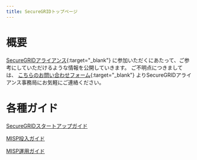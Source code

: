 ```yaml
---
title: SecureGRIDトップページ
---
```



# 概要

[SecureGRIDアライアンス](https://www.lac.co.jp/security/securegrid.html){:target="_blank"}
に参加いただくにあたって、ご参考にしていただけるような情報を公開していきます。
ご不明点につきましては、
[こちらのお問い合わせフォーム](https://krs.bz/lac/m/securegrid?_ga=2.137599600.1173151998.1640651755-16565361.1638256099&_fsi=8H1ssyw9){:target="_blank"}
よりSecureGRIDアライアンス事務局にお気軽にご連絡ください。


# 各種ガイド

[SecureGRIDスタートアップガイド](/guide/startup.md)

[MISP投入ガイド](/guide/misp-import.md)

[MISP運用ガイド](/guide/misp-operation.md)

